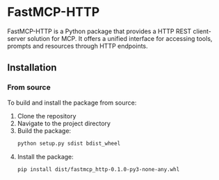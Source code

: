# FastMCP-HTTP

FastMCP-HTTP is a Python package that provides a HTTP REST client-server solution for MCP. It offers a unified interface for accessing tools, prompts and resources through HTTP endpoints.


## Installation

### From source

To build and install the package from source:

1. Clone the repository
2. Navigate to the project directory
3. Build the package:
   ```bash
   python setup.py sdist bdist_wheel
   ```
4. Install the package:
   ```bash
   pip install dist/fastmcp_http-0.1.0-py3-none-any.whl
   ```